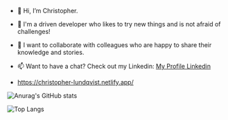 - 👋 Hi, I’m Christopher. 

- 👀 I'm a driven developer who likes to try new things and is not afraid of challenges!

- 💞️ I want to collaborate with colleagues who are happy to share their knowledge and stories.

- 📫 Want to have a chat? Check out my Linkedin: <a href="https://www.linkedin.com/in/christopher-lundqvist-8741b2aa/">My Profile Linkedin
  
- https://christopher-lundqvist.netlify.app/


![Anurag's GitHub stats](https://github-readme-stats.vercel.app/api?username=Mojjan4&theme=onedark)


![Top Langs](https://github-readme-stats.vercel.app/api/top-langs/?username=Mojjan4&layout=compact&theme=onedark)


<!---
Mojjan4/Mojjan4 is a ✨ special ✨ repository because its `README.md` (this file) appears on your GitHub profile.
You can click the Preview link to take a look at your changes.
--->
